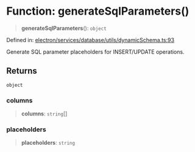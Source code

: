 # Function: generateSqlParameters()

> **generateSqlParameters**(): `object`

Defined in: [electron/services/database/utils/dynamicSchema.ts:93](https://github.com/Nick2bad4u/Uptime-Watcher/blob/3cce0c3b352c8390536ca3c7399ece50a05faf18/electron/services/database/utils/dynamicSchema.ts#L93)

Generate SQL parameter placeholders for INSERT/UPDATE operations.

## Returns

`object`

### columns

> **columns**: `string`[]

### placeholders

> **placeholders**: `string`
